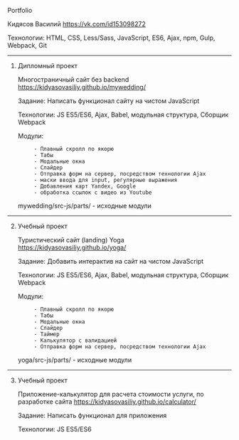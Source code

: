 Portfolio

Кидясов Василий
https://vk.com/id153098272

Технологии: HTML, CSS, Less/Sass, JavaScript, ES6, Ajax, npm, Gulp, Webpack, Git

___________________________________________________________________________________________________________
1) Дипломный проект

	Многостраничный сайт без backend
	https://kidyasovasiliy.github.io/mywedding/

	Задание: Написать функционал сайту на чистом JavaScript

	Технологии: JS ES5/ES6, Ajax, Babel, модульная структура, Сборщик Webpack

	Модули: 

			- Плавный скролл по якорю
			- Табы
			- Модальные окна
			- Слайдер
			- Отправка форм на сервер, посредством технологии Ajax
			- маски ввода для input, регулярные выражения
			- Добавления карт Yandex, Google
			- обработка ссылок c видео из Youtube


	mywedding/src-js/parts/	- исходные модули

___________________________________________________________________________________________________________
2) Учебный проект

	Туристический сайт (landing) Yoga
	https://kidyasovasiliy.github.io/yoga/

	Задание: Добавить интерактив на сайт на чистом JavaScript

	Технологии: JS ES5/ES6, Ajax, Babel, модульная структура, Сборщик Webpack

	Модули: 

			- Плавный скролл по якорю
			- Табы
			- Модальные окна
			- Слайдер
			- Таймер
			- Калькулятор с валидацией
			- Отправка форм на сервер, посредством технологии Ajax


	yoga/src-js/parts/	- исходные модули

___________________________________________________________________________________________________________
3) Учебный проект

	Приложение-калькулятор для расчета стоимости услуги, по разработке сайта
	https://kidyasovasiliy.github.io/calculator/

	Задание: Написать функционал для приложения

	Технологии: JS ES5/ES6

